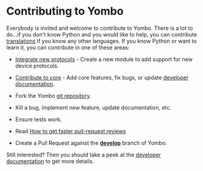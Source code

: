 # Contributing to Yombo

Everybody is invited and welcome to contribute to Yombo. There is a lot to do...if
you don't know Python and you would like to help, you can contribute 
[translations](https://yombo.net/docs/translations) if you know any other
languages. If you know Python or want to learn it, you can contribute in one of these areas:

* [Integrate new protocols](https://yombo.net/docs/contributing#modules) - Create a new module to
add support for new device protocols.
* [Contribute to core](https://yombo.net/docs/contributing#core) - Add core features, fix bugs,
or update [developer documentation](https://yombo.net/docs/gateway/html/current/index.html).

* Fork the Yombo [git repository](https://github.com/yombo/yombo-gateway).
* Kill a bug, implement new feature, update documentation, etc.
* Ensure tests work.
* Read [How to get faster pull-request reviews](https://yombo.net/docs/developer/pull_requests)
* Create a Pull Request against the [**develop**](https://github.com/yombo/yombo-gateway/tree/develop)
branch of Yombo.

Still interested? Then you should take a peek at the
[developer documentation](https://yombo.net/docs/developer) to get more details.
